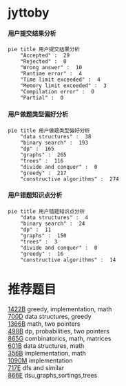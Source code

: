 # jyttoby

<!-- tabs:start -->



#### **用户提交结果分析**

```mermaid
pie title 用户提交结果分析
    "Accepted" :  29
    "Rejected" :  0
    "Wrong answer" :  10
    "Runtime error" :  4
    "Time limit exceeded" :  4
    "Memory limit exceeded" :  3
    "Compilation error" :  0
    "Partial" :  0
```

#### **用户做题类型偏好分析**

```mermaid
pie title 用户做题类型偏好分析
    "data structures" :  38
    "binary search" :  193
    "dp" :  165
    "graphs" :  265
    "trees" :  116
    "divide and conquer" :  0
    "greedy" :  217
    "constructive algorithms" :  274
```
#### **用户错题知识点分析**

```mermaid
pie title 用户错题知识点分析
    "data structures" :  4
    "binary search" :  24
    "dp" :  11
    "graphs" :  150
    "trees" :  3
    "divide and conquer" :  0
    "greedy" :  16
    "constructive algorithms" :  14
```



<!-- tabs:end -->
# 推荐题目
[1422B](https://codeforces.com/contest/1422/problem/B)		greedy,
                        implementation,
                        math		  
[700D](https://codeforces.com/contest/700/problem/D)		data structures,
                        greedy		  
[1366B](https://codeforces.com/contest/1366/problem/B)		math,
                        two pointers		  
[498B](https://codeforces.com/contest/498/problem/B)		dp,
                        probabilities,
                        two pointers		  
[865G](https://codeforces.com/contest/865/problem/G)		combinatorics,
                        math,
                        matrices		  
[601B](https://codeforces.com/contest/601/problem/B)		data structures,
                        math		  
[356B](https://codeforces.com/contest/356/problem/B)		implementation,
                        math		  
[1090M](https://codeforces.com/contest/1090/problem/M)		implementation		  
[717E](https://codeforces.com/contest/717/problem/E)		dfs and similar		  
[866E](https://codeforces.com/contest/866/problem/E)		dsu,graphs,sortings,trees		  
